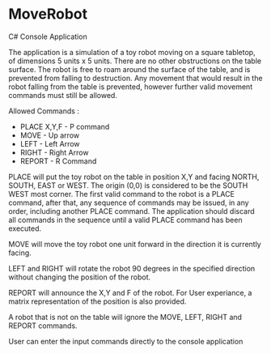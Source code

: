 # MoveRobot
C# Console Application

The application is a simulation of a toy robot moving on a square tabletop, of dimensions 5 units x 5 units.
There are no other obstructions on the table surface.
The robot is free to roam around the surface of the table, and is prevented from falling to destruction. Any movement that would result in the robot falling from the table is prevented, however further valid movement commands must still be
allowed.

Allowed Commands :

* PLACE X,Y,F - P command
* MOVE - Up arrow
* LEFT -  Left Arrow
* RIGHT -  Right Arrow
* REPORT - R Command


PLACE will put the toy robot on the table in position X,Y and facing NORTH, SOUTH, EAST or WEST.
The origin (0,0) is considered to be the SOUTH WEST most corner.
The first valid command to the robot is a PLACE command, after that, any sequence of commands may be issued, in any order, including another PLACE command.
The application should discard all commands in the sequence until a valid PLACE command has been executed.

MOVE will move the toy robot one unit forward in the direction it is currently facing.

LEFT and RIGHT will rotate the robot 90 degrees in the specified direction without changing the position of the robot.

REPORT will announce the X,Y and F of the robot. For User experiance, a matrix representation of the position is also provided.

A robot that is not on the table will ignore the MOVE, LEFT, RIGHT and REPORT commands.

User can enter the input commands directly to the console application

